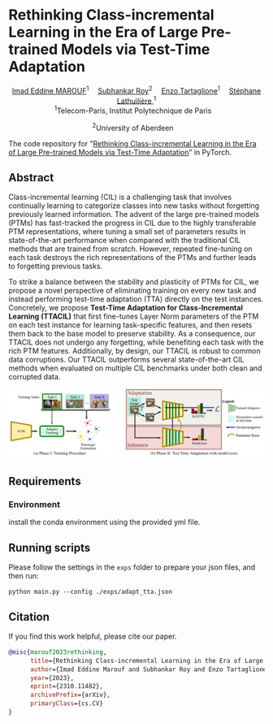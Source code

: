 # Rethinking Class-incremental Learning in the Era of Large Pre-trained Models via Test-Time Adaptation

<div align="center">

<div>
    <a href='' target='_blank'>Imad Eddine MAROUF</a><sup>1</sup>&emsp;
    <a href='' target='_blank'>Subhankar Roy</a><sup>2</sup>&emsp;
    <a href='' target='_blank'>Enzo Tartaglione</a><sup>1</sup>&emsp;
    <a href='' target='_blank'>Stéphane Lathuilière </a><sup>1</sup>
</div>
<div>
<sup>1</sup>Telecom-Paris, Institut Polytechnique de Paris&emsp;

<sup>2</sup>University of Aberdeen&emsp;
</div>
</div>


The code repository for "[Rethinking Class-incremental Learning in the Era of Large Pre-trained Models via Test-Time Adaptation](https://arxiv.org/abs/2310.11482)" in PyTorch.


## Abstract

Class-incremental learning (CIL) is a challenging task that involves continually learning to categorize classes into new tasks without forgetting previously learned information. The advent of the large pre-trained models (PTMs) has fast-tracked the progress in CIL due to the highly transferable PTM representations, where tuning a small set of parameters results in state-of-the-art performance when compared with the traditional CIL methods that are trained from scratch. However, repeated fine-tuning on each task destroys the rich representations of the PTMs and further leads to forgetting previous tasks.

To strike a balance between the stability and plasticity of PTMs for CIL, we propose a novel perspective of eliminating training on every new task and instead performing test-time adaptation (TTA) directly on the test instances. Concretely, we propose **Test-Time Adaptation for Class-Incremental Learning (TTACIL)** that first fine-tunes Layer Norm parameters of the PTM on each test instance for learning task-specific features, and then resets them back to the base model to preserve stability. As a consequence, our TTACIL does not undergo any forgetting, while benefiting each task with the rich PTM features. Additionally, by design, our TTACIL is robust to common data corruptions. Our TTACIL outperforms several state-of-the-art CIL methods when evaluated on multiple CIL benchmarks under both clean and corrupted data.

![Figure illustrating the TTACIL method](public/main_TTACIL.png)

## Requirements
### Environment
install the conda environment using the provided yml file.

## Running scripts
Please follow the settings in the `exps` folder to prepare your json files, and then run:

```
python main.py --config ./exps/adapt_tta.json
```

## Citation

If you find this work helpful, please cite our paper.

```bibtex
@misc{marouf2023rethinking,
      title={Rethinking Class-incremental Learning in the Era of Large Pre-trained Models via Test-Time Adaptation}, 
      author={Imad Eddine Marouf and Subhankar Roy and Enzo Tartaglione and Stéphane Lathuilière},
      year={2023},
      eprint={2310.11482},
      archivePrefix={arXiv},
      primaryClass={cs.CV}
}
